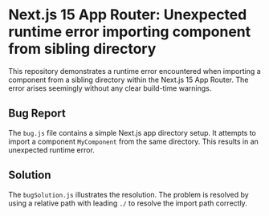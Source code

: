 # Next.js 15 App Router: Unexpected runtime error importing component from sibling directory

This repository demonstrates a runtime error encountered when importing a component from a sibling directory within the Next.js 15 App Router.  The error arises seemingly without any clear build-time warnings.

## Bug Report

The `bug.js` file contains a simple Next.js app directory setup.  It attempts to import a component `MyComponent` from the same directory. This results in an unexpected runtime error.

## Solution

The `bugSolution.js` illustrates the resolution. The problem is resolved by using a relative path with leading `./` to resolve the import path correctly.